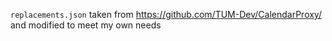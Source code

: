 `replacements.json` taken from https://github.com/TUM-Dev/CalendarProxy/ and modified to meet my own needs
